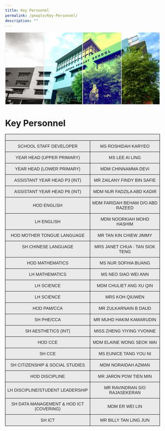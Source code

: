 ```yaml
---
title: Key Personnel
permalink: /people/Key-Personnel/
description: ""
---
```

![](/images/Banner.png)

Key Personnel
=============

<style type="text/css">
.tg  {border-collapse:collapse;border-spacing:0;}
.tg td{border-color:black;border-style:solid;border-width:1px;font-family:Arial, sans-serif;font-size:14px;
  overflow:hidden;padding:10px 5px;word-break:normal;}
.tg th{border-color:black;border-style:solid;border-width:1px;font-family:Arial, sans-serif;font-size:14px;
  font-weight:normal;overflow:hidden;padding:10px 5px;word-break:normal;}
.tg .tg-ii8k{background-color:#EAEAEA;color:#222;text-align:center;vertical-align:top}
.tg .tg-ku5w{background-color:#EAEAEA;color:#222;text-align:center;vertical-align:middle}
</style>
<table class="tg">
<thead>
  <tr>
    <th class="tg-ii8k" colspan="2"></th>
  </tr>
</thead>
<tbody>
  <tr>
    <td class="tg-ii8k">SCHOOL STAFF DEVELOPER</td>
    <td class="tg-ii8k">MS ROSHIDAH KARYEO</td>
  </tr>
  <tr>
    <td class="tg-ku5w"><span style="color:#222;background-color:#EAEAEA"> YEAR HEAD (UPPER PRIMARY)</span><br></td>
    <td class="tg-ku5w"><span style="color:#222;background-color:#EAEAEA">MS LEE AI LING</span><span style="color:#222;background-color:#EAEAEA"> </span></td>
  </tr>
  <tr>
    <td class="tg-ii8k">YEAR HEAD (LOWER PRIMARY)</td>
    <td class="tg-ii8k">MDM CHINNAMMA DEVI</td>
  </tr>
	<tr>
    <td class="tg-ku5w"><span style="color:#222;background-color:#EAEAEA"> ASSISTANT YEAR HEAD P3 (INT)</span><br></td>
    <td class="tg-ku5w"><span style="color:#222;background-color:#EAEAEA">MR ZAILANY FINDY BIN SAFIE</span><br></td>
  </tr>
	  <tr>
    <td class="tg-ku5w"><span style="color:#222;background-color:#EAEAEA"> ASSISTANT YEAR HEAD P6 (INT)</span><br><span style="color:#222;background-color:#EAEAEA"> </span></td>
    <td class="tg-ku5w"><span style="color:#222;background-color:#EAEAEA">MDM NUR FADZILA ABD KADIR</span><br><span style="color:#222;background-color:#EAEAEA"> </span></td>
  </tr>
	 <tr>
    <td class="tg-ku5w"><span style="color:#222;background-color:#EAEAEA">HOD ENGLISH </span><br></td>
    <td class="tg-ku5w"><span style="color:#222;background-color:#EAEAEA">MDM FARIDAH BEHAM D/O ABD RAZEED</span><br><span style="color:#222;background-color:#EAEAEA"> </span></td>
  </tr>
	 <tr>
    <td class="tg-ku5w"><span style="color:#222;background-color:#EAEAEA"> LH ENGLISH</span><br></td>
    <td class="tg-ku5w"><span style="color:#222;background-color:#EAEAEA">MDM NOORKIAH MOHD HASHIM</span><br><span style="color:#222;background-color:#EAEAEA"> </span></td>
  </tr>
  <tr>
    <td class="tg-ku5w"><span style="color:#222;background-color:#EAEAEA">HOD MOTHER TONGUE LANGUAGE</span><br></td>
    <td class="tg-ku5w"><span style="color:#222;background-color:#EAEAEA"> MR TAN KIN CHIEW JIMMY</span></td>
  </tr>
  <tr>
    <td class="tg-ii8k">SH CHINESE LANGUAGE </td>
    <td class="tg-ii8k">MRS JANET CHUA - TAN SIOK TENG</td>
  </tr>
  <tr>
    <td class="tg-ii8k">HOD MATHEMATICS</td>
    <td class="tg-ii8k">MS NUR SOFHIA BUANG</td>
  </tr>
  <tr>
    <td class="tg-ku5w"><span style="color:#222;background-color:#EAEAEA">LH MATHEMATICS</span><br></td>
    <td class="tg-ku5w"><span style="color:#222;background-color:#EAEAEA">MS NEO SIAO WEI ANN</span><br></td>
  </tr>
  <tr>
    <td class="tg-ku5w"><span style="color:#222;background-color:#EAEAEA"> LH SCIENCE</span><br></td>
    <td class="tg-ku5w"><span style="color:#222;background-color:#EAEAEA"> MDM CHULIET ANG XU QIN </span><br></td>
  </tr>
  <tr>
    <td class="tg-ku5w"><span style="color:#222;background-color:#EAEAEA">  LH SCIENCE</span><br></td>
    <td class="tg-ku5w"><span style="color:#222;background-color:#EAEAEA">  MRS KOH QIUWEN</span><br></td>
  </tr>
  <tr>
    <td class="tg-ku5w"><span style="color:#222;background-color:#EAEAEA">  HOD PAM/CCA</span><br></td>
    <td class="tg-ku5w"><span style="color:#222;background-color:#EAEAEA"> MR ZULKARNAIN B DAUD</span><br></td>
  </tr>
  <tr>
    <td class="tg-ii8k">SH PHE/CCA<br></td>
    <td class="tg-ii8k">MR MUHD HAKIM KAMARUDIN<br></td>
  </tr>
  <tr>
    <td class="tg-ku5w"><span style="color:#222;background-color:#EAEAEA"> SH AESTHETICS (INT)</span><br></td>
    <td class="tg-ku5w"><span style="color:#222;background-color:#EAEAEA">MISS ZHENG YIYING YVONNE</span><br></td>
  </tr>
  <tr>
    <td class="tg-ii8k">HOD CCE<br></td>
    <td class="tg-ii8k">MDM ELAINE WONG SEOK WAI<br></td>
  </tr>
	<tr>
    <td class="tg-ku5w"><span style="color:#222;background-color:#EAEAEA"> SH CCE</span></td>
    <td class="tg-ku5w"><span style="color:#222;background-color:#EAEAEA">MS EUNICE TANG YOU NI</span><br><span style="color:#222;background-color:#EAEAEA"> </span></td>
  </tr>
  <tr>
    <td class="tg-ku5w"><span style="color:#222;background-color:#EAEAEA">SH CITIZENSHIP &amp; SOCIAL STUDIES</span></td>
    <td class="tg-ku5w"><span style="color:#222;background-color:#EAEAEA">MDM NORAIDAH AZMAN</span><br></td>
  </tr>
  
  <tr>
    <td class="tg-ku5w"><span style="color:#222;background-color:#EAEAEA">HOD DISCIPLINE</span><br></td>
    <td class="tg-ku5w"><span style="color:#222;background-color:#EAEAEA">MR JARON POW TIEN MIN</span><br></td>
  </tr>
  <tr>
    <td class="tg-ku5w"><span style="color:#222;background-color:#EAEAEA"> LH DISCIPLINE/STUDENT LEADERSHIP</span><br></td>
    <td class="tg-ku5w"><span style="color:#222;background-color:#EAEAEA">MR RAVINDRAN S/O RAJASEKERAN </span><br></td>
  </tr>
	 <tr>
    <td class="tg-ku5w"><span style="color:#222;background-color:#EAEAEA"> SH DATA MANAGEMENT &amp; HOD ICT (COVERING)</span><br></td>
    <td class="tg-ku5w"><span style="color:#222;background-color:#EAEAEA"> MDM ER WEI LIN</span><br></td>
  </tr>
  <tr>
    <td class="tg-ii8k">SH ICT </td>
    <td class="tg-ii8k">MR BILLY TAN LING JUN</td>
  </tr>
 
 
 
  

</tbody>
</table>